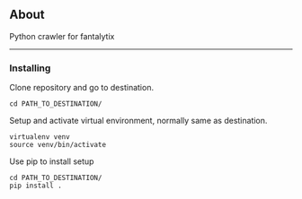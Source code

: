 ## About

Python crawler for fantalytix

---

### Installing

Clone repository and go to destination.
```
cd PATH_TO_DESTINATION/
```

Setup and activate virtual environment, normally same as destination.
```
virtualenv venv
source venv/bin/activate
```

Use pip to install setup
```
cd PATH_TO_DESTINATION/
pip install .
```
